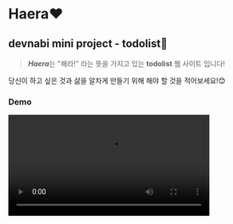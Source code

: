# Haera♥
## devnabi mini project - todolist📝
> ***Haera***는 "해라!" 라는 뜻을 가지고 있는 **todolist** 웹 사이트 입니다!<br>

당신이 하고 싶은 것과 삶을 알차게 만들기 위해 해야 할 것을 적어보세요!😊<br>

### Demo
<video width="80%" controls>
  <source src="https://github.com/devnabi/Haera/assets/114222560/2adc1607-fac1-4b90-aad4-0a80a6fb6aee" type="video/mp4">
</video>